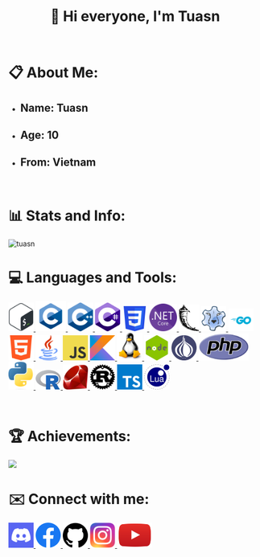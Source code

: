 <h1 align="center">👋 Hi everyone, I'm Tuasn</h1>

<br>

<h1>📋 About Me:</h1>

<ul>
<li><h2>Name: <strong>Tuasn</strong></h2></li>
<li><h2>Age: <strong>10</strong></h2></li>
<li><h2>From: <strong>Vietnam </strong></h2></li>
</ul>

<br>

<h1 align="left">📊 Stats and Info:</h1>

 <img src="https://github-readme-stats.vercel.app/api/top-langs?username=ngoctienTNT&show_icons=true&locale=en&layout=compact" alt="tuasn" />


<br>

<h1>💻 Languages and Tools:</h1>

<p align="left">
<a href="https://gnu.org/software/bash/" target="_blank"> <img src="image/bash.png" height="auto" width="50px" alt="Bash" /> </a>
<a href="https://learn.microsoft.com/vi-vn/cpp/c-language/?view=msvc-150" target="_blank"> <img src="image/c.png" height="auto" width="60px" alt="C" /> </a>
<a href="https://learn.microsoft.com/vi-vn/cpp/cpp/?view=msvc-160" target="_blank"> <img src="image/c++.png" height="auto" width="50px"alt="C++" /> </a>
<a href="https://learn.microsoft.com/en-us/dotnet/csharp/" target="_blank"> <img src="image/csharp.png" height="auto" width="50px"alt="C#" /> </a>
<a href="https://developer.mozilla.org/en-US/docs/Web/CSS" target="_blank"> <img src="image/css.png" height="auto" width="50px"alt="CSS" /> </a>
<a href="https://dotnet.microsoft.com/en-us/download" target="_blank"> <img src="image/dotnet.png" height="auto" width="55px" alt="Dotnet" /> </a>
<a href="https://flask.palletsprojects.com/en/2.2.x/" target="_blank"> <img src="image/flask.png" height="auto" width="40px" alt="Flask" /> </a>
<a href="https://freepascal.org/" target="_blank"> <img src="image/freepascal.png" height="auto" width="50px"alt="Free Pascal" /> </a>
<a href="https://go.dev/" target="_blank"> <img src="image/go.png" height="auto" width="50px"alt="Go" /> </a>
<a href="https://developer.mozilla.org/en-US/docs/Web/HTML" target="_blank"> <img src="image/html.png" height="auto" width="50px"alt="HTML" /> </a>
<a href="https://java.com/download/ie_manual.jsp" target="_blank"> <img src="image/java.png" height="auto" width="50px"alt="Java" /> </a>
<a href="https://developer.mozilla.org/en-US/docs/Web/JavaScript" target="_blank"> <img src="image/javascript.png" height="auto" width="50px" alt="Javascript" /> </a>
<a href="https://kotlinlang.org/" target="_blank"> <img src="image/kotlin.png" height="auto" width="50px"alt="Kotlin" /> </a>
<a href="https://linux.org" target="_blank"> <img src="image/linux.png" height="auto" width="50px" alt="Linux"> </a>
<a href="https://nodejs.org/" target="_blank"> <img src="image/nodejs.png" height="auto" width="50px"alt="Nodejs" /> </a>
<a href="https://perl.org/get.html" target="_blank"> <img src="image/perl.png" height="auto" width="50px"alt="Perl" /> </a>
<a href="https://php.net" target="_blank"> <img src="image/php.png" height="auto" width="100px" " alt="PHP" /> </a>
<a href="https://python.org" target="_blank"> <img src="image/python.png" height="auto" width="50px"alt="Python" /> </a>
<a href="https://r-project.org" target="_blank"> <img src="image/r.png" height="auto" width="50px"alt="R" /> </a>
<a href="https://ruby-lang.org/en/" target="_blank"> <img src="image/ruby.png" height="auto" width="50px"alt="Ruby" /> </a>
<a href="https://rust-lang.org" target="_blank"> <img src="image/rust.png" height="auto" width="50px"alt="Rust" /> </a>
<a href="https://typescriptlang.org/" target="_blank"> <img src="image/typescript.png" height="auto" width="50px" alt="Typescript" /> </a>
<a href="https://www.lua.org" target="_blank"> <img src="image/lua.png" height="auto" width="50px" alt="Lua" /> </a>
</p>

<br>

<h1>🏆 Achievements:</h1>

<img src="https://github-profile-trophy.vercel.app/?username=ngoctienTNT&theme=onedark" />

<br>

<h1>✉️ Connect with me:</h1>

<p align="left">
<a href="https://discord.gg/pQKXZhZT" target="_blank"> <img src="image/discord.png" height="auto" width="50px" alt="Discord" /> </a> 
<a href="https://www.facebook.com/tuasn0ngu/" target="_blank"> <img src="image/facebook.png" height="auto" width="50px" alt="Facebook" /> </a>
<a href="https://github.com/tuasn0ngu" target="_blank"> <img src="image/github.png" height="auto" width="50px" alt="Github" /> </a>
<a href="https://www.instagram.com/tuasn0ngu/" target="_blank"> <img src="image/instagram.png" height="auto" width="50px" alt="Instagram" /> </a>
<a href="https://www.youtube.com/channel/UCRiuM9JzHIlOcxgZVg7rrgw" target="_blank"> <img src="image/youtube.png" height="auto" width="70px" alt="Youtube" /> </a>
</p>
